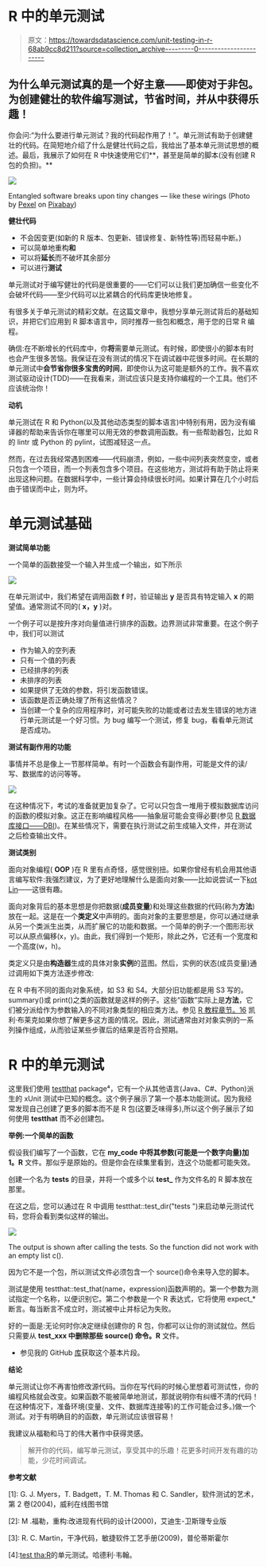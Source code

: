 # R 中的单元测试

> 原文：<https://towardsdatascience.com/unit-testing-in-r-68ab9cc8d211?source=collection_archive---------0----------------------->

## 为什么单元测试真的是一个好主意——即使对于非包。为创建健壮的软件编写测试，节省时间，并从中获得乐趣！

你会问:“为什么要进行单元测试？我的代码起作用了！”。单元测试有助于创建健壮的代码。在简短地介绍了什么是健壮代码之后，我给出了基本单元测试思想的概述。最后，我展示了如何在 R 中快速使用它们**，甚至是简单的脚本(没有创建 R 包的负担)。**

![](img/0193d83f8e96525a796decd10620e54f.png)

Entangled software breaks upon tiny changes — like these wirings (Photo by [Pexel](https://pixabay.com/users/Pexels-2286921/) on [Pixabay](https://pixabay.com))

**健壮代码**

*   不会因变更(如新的 R 版本、包更新、错误修复、新特性等)而轻易中断。)
*   可以简单地重构**和**
*   可以将**延长**而不破坏其余部分
*   可以进行**测试**

单元测试对于编写健壮的代码是很重要的——它们可以让我们更加确信一些变化不会破坏代码——至少代码可以比紧耦合的代码库更快地修复。

有很多关于单元测试的精彩文献。在这篇文章中，我想分享单元测试背后的基础知识，并把它们应用到 R 脚本语言中，同时推荐一些包和概念，用于您的日常 R 编程。

确信:在不断增长的代码库中，你**将**需要单元测试。有时候，即使很小的脚本有时也会产生很多苦恼。我保证在没有测试的情况下在调试器中花很多时间。在长期的单元测试中**会节省你很多宝贵的时间**，即使你认为这可能是额外的工作。我不喜欢测试驱动设计(TDD)——在我看来，测试应该只是支持你编程的一个工具。他们不应该统治你！

**动机**

单元测试在 R 和 Python(以及其他动态类型的脚本语言)中特别有用，因为没有编译器的帮助来告诉你在哪里可以用无效的参数调用函数。有一些帮助器包，比如 R 的 lintr 或 Python 的 pylint，试图减轻这一点。

然而，在过去我经常遇到困难——代码崩溃，例如，一些中间列表突然变空，或者只包含一个项目，而一个列表包含多个项目。在这些地方，测试将有助于防止将来出现这种问题。在数据科学中，一些计算会持续很长时间。如果计算在几个小时后由于错误而中止，则为坏。

# 单元测试基础

**测试简单功能**

一个简单的函数接受一个输入并生成一个输出，如下所示

![](img/9844dd440d0f657bbab3650915ee4e20.png)

在单元测试中，我们希望在调用函数 **f** 时，验证输出 **y** 是否具有特定输入 **x** 的期望值。通常测试不同的( **x，y** )对。

一个例子可以是按升序对向量值进行排序的函数。边界测试非常重要。在这个例子中，我们可以测试

*   作为输入的空列表
*   只有一个值的列表
*   已经排序的列表
*   未排序的列表
*   如果提供了无效的参数，将引发函数错误。
*   该函数是否正确处理了所有这些情况？
*   当创建一个复杂的应用程序时，对可能失败的功能或者过去发生错误的地方进行单元测试是一个好习惯。为 bug 编写一个测试，修复 bug，看看单元测试是否成功。

**测试有副作用的功能**

事情并不总是像上一节那样简单。有时一个函数会有副作用，可能是文件的读/写、数据库的访问等等。

![](img/8bb2391a7fb99c7f2dcfb9ef63d02ab7.png)

在这种情况下，考试的准备就更加复杂了。它可以只包含一堆用于模拟数据库访问的函数的模拟对象。这正在影响编程风格——抽象层可能会变得必要(参见 [R 数据库接口——DBI](https://db.rstudio.com/dbi/))。在某些情况下，需要在执行测试之前生成输入文件，并在测试之后检查输出文件。

**测试类别**

面向对象编程( **OOP** )在 R 里有点奇怪，感觉很别扭。如果你曾经有机会用其他语言编写软件:我强烈建议，为了更好地理解什么是面向对象——比如说尝试一下[kot Lin](https://kotlinlang.org/)——这很有趣。

面向对象背后的基本思想是你把数据(**成员变量**)和处理这些数据的代码(称为**方法**)放在一起。这是在一个**类定义**中声明的。面向对象的主要思想是，你可以通过继承从另一个类派生出类，从而扩展它的功能和数据。一个简单的例子:一个图形形状可以从原点偏移(x，y)。由此，我们得到一个矩形，除此之外，它还有一个宽度和一个高度(w，h)。

类定义只是由**构造器**生成的具体对象**实例**的蓝图。然后，实例的状态(成员变量)通过调用如下类方法逐步修改:

在 R 中有不同的面向对象系统，如 S3 和 S4。大部分旧功能都是用 S3 写的。summary()或 print()之类的函数就是这样的例子。这些“函数”实际上是**方法**，它们被分派给作为参数输入的不同对象类型的相应类方法。参见 [R 教程章节。16](https://www.cyclismo.org/tutorial/R/objectOriented.html) 凯利·布莱克如果你想了解更多这方面的情况。因此，测试通常由对对象实例的一系列操作组成，从而验证某些步骤后的结果是否符合预期。

# **R 中的单元测试**

这里我们使用 [testthat](https://testthat.r-lib.org/) package⁴，它有一个从其他语言(Java、C#、Python)派生的 xUnit 测试中已知的概念。这个例子展示了第一个基本功能测试。因为我经常发现自己创建了更多的脚本而不是 R 包(这要乏味得多),所以这个例子展示了如何使用 **testthat** 而不必创建包。

**举例:一个简单的函数**

假设我们编写了一个函数，它在 **my_code 中将其参数(可能是一个数字向量)加 1。R** 文件。那似乎是原始的。但是你会在续集里看到，连这个功能都可能失效。

创建一个名为 **tests** 的目录，并将一个或多个以 **test_** 作为文件名的 R 脚本放在那里。

在这之后，您可以通过在 R 中调用 testthat::test_dir("tests ")来启动单元测试代码，您将会看到类似这样的输出。

![](img/e9a66674e48e309db0cb9fb964bfadaf.png)

The output is shown after calling the tests. So the function did not work with an empty list c().

因为它不是一个包，所以测试文件必须包含一个 source()命令来导入您的脚本。

测试是使用 testthat::test_that(name，expression)函数声明的。第一个参数为测试指定一个名称，以便识别它。第二个参数是一个 R 表达式，它将使用 expect_*断言。每当断言不成立时，测试被中止并标记为失败。

好的一面是:无论何时你决定继续创建你的 R 包，你都可以让你的测试就位。然后只需要从 **test_xxx 中删除那些 **source()** 命令。R** 文件。

*   参见我的 GitHub [库](https://github.com/andremueller/r-recipes/tree/master/unit-testing)获取这个基本片段。

**结论**

单元测试让你不再害怕修改源代码。当你在写代码的时候心里想着可测试性，你的编程风格就会改变。如果函数不能被简单地测试，那就说明你有纠缠不清的代码！在这种情况下，准备环境(变量、文件、数据库连接等)的工作可能会过多。)做一个测试。对于有明确目的的函数，单元测试应该很容易！

我建议从福勒和马丁的伟大著作中获得灵感。

> 解开你的代码，编写单元测试，享受其中的乐趣！花更多时间开发有趣的功能，少花时间调试。

**参考文献**

[1]: G. J. Myers，T. Badgett，T. M. Thomas 和 C. Sandler，软件测试的艺术，第 2 卷(2004)，威利在线图书馆

[2]: M .福勒，重构:改进现有代码的设计(2000)，艾迪生-卫斯理专业版

[3]: R. C. Martin，干净代码，敏捷软件工艺手册(2009)，普伦蒂斯霍尔

[4]:[test tha:R](https://cran.r-project.org/package=testthat)的单元测试。哈德利·韦翰。